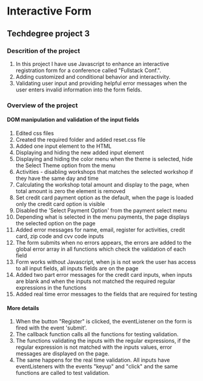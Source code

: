# Interactive Form

## Techdegree project 3

### Descrition of the project

1. In this project I have use Javascript to enhance an interactive registration form for a conference called "Fullstack Conf.".
2. Adding customized and conditional behavior and interactivity.
3. Validating user input and providing helpful error messages when the user enters invalid information into the form fields.

### Overview of the project

#### DOM manipulation and validation of the input fields

1.  Edited css files
2.  Created the required folder and added reset.css file
3.  Added one input element to the HTML
4.  Displaying and hiding the new added input element
5.  Displaying and hiding the color menu when the theme is selected, hide the Select Theme option from the menu
6.  Activities - disabling workshops that matches the selected workshop if they have the same day and time
7.  Calculating the workshop total amount and display to the page, when total amount is zero the element is removed
8.  Set credit card payment option as the default, when the page is loaded only the credit card option is visible
9.  Disabled the 'Select Payment Option' from the payment select menu
10. Depending what is selected in the menu payments, the page displays the selected option on the page
11. Added error messages for name, email, register for activities, credit card, zip code and cvv code inputs
12. The form submits when no errors appears, the errors are added to the global error array in all functions which check the validation of each field
13. Form works without Javascript, when js is not work the user has access to all input fields, all inputs fields are on the page
14. Added two part error messages for the credit card inputs, when inputs are blank and when the inputs not matched the required regular expressions in the functions
15. Added real time error messages to the fields that are required for testing

#### More details

1. When the button "Register" is clicked, the eventListener on the form is fired with the event 'submit'.
2. The callback function calls all the functions for testing validation.
3. The functions validating the inputs with the regular expressions, if the regular expression is not matched with the inputs values, error messages are displayed on the page.
4. The same happens for the real time validation. All inputs have eventListeners with the events "keyup" and "click" and the same functions are called to test validation.
